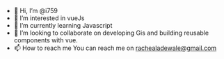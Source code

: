 - 👋 Hi, I’m @i759
- 👀 I’m interested in vueJs
- 🌱 I’m currently learning Javascript
- 💞️ I’m looking to collaborate on developing Gis and building reusable components with vue.
- 📫 How to reach me You can reach me on rachealadewale@gmail.com

<!---
i759/i759 is a ✨ special ✨ repository because its `README.md` (this file) appears on your GitHub profile.
You can click the Preview link to take a look at your changes.
--->
